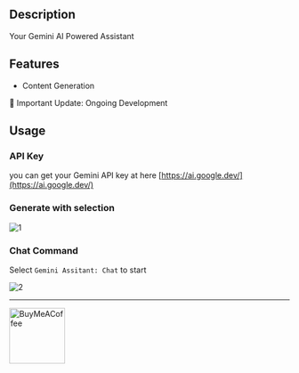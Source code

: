 ## Description

Your Gemini AI Powered Assistant

## Features

- Content Generation

🚧 Important Update: Ongoing Development 

## Usage

### API Key

you can get your Gemini API key at here [https://ai.google.dev/](https://ai.google.dev/)

### **Generate with selection**

![1](https://github.com/eatgrass/obsidian-gemini-assistant/assets/2351076/880ac866-f4fd-4c65-b15d-b0a37d967351)


### **Chat Command**

Select `Gemini Assitant: Chat` to start

![2](https://github.com/eatgrass/obsidian-gemini-assistant/assets/2351076/ec913fba-a761-4233-8260-ec112115bee0)

---

[<img src="https://cdn.buymeacoffee.com/buttons/v2/default-yellow.png" alt="BuyMeACoffee" width="100">](https://www.buymeacoffee.com/eatgrass)
